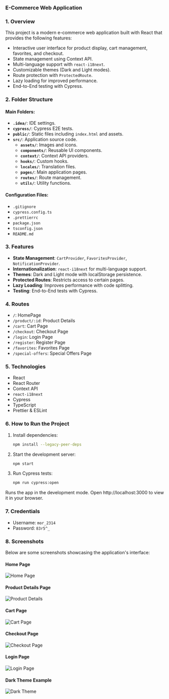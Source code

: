 ### E-Commerce Web Application

### 1. Overview
This project is a modern e-commerce web application built with React that provides the following features:
- Interactive user interface for product display, cart management, favorites, and checkout.
- State management using Context API.
- Multi-language support with `react-i18next`.
- Customizable themes (Dark and Light modes).
- Route protection with `ProtectedRoute`.
- Lazy loading for improved performance.
- End-to-End testing with Cypress.

### 2. Folder Structure

#### Main Folders:
- **`.idea/`**: IDE settings.
- **`cypress/`**: Cypress E2E tests.
- **`public/`**: Static files including `index.html` and assets.
- **`src/`**: Application source code.
  - **`assets/`**: Images and icons.
  - **`components/`**: Reusable UI components.
  - **`context/`**: Context API providers.
  - **`hooks/`**: Custom hooks.
  - **`locales/`**: Translation files.
  - **`pages/`**: Main application pages.
  - **`routes/`**: Route management.
  - **`utils/`**: Utility functions.

#### Configuration Files:
- `.gitignore`
- `cypress.config.ts`
- `.prettierrc`
- `package.json`
- `tsconfig.json`
- `README.md`

### 3. Features
- **State Management**: `CartProvider`, `FavoritesProvider`, `NotificationProvider`.
- **Internationalization**: `react-i18next` for multi-language support.
- **Themes**: Dark and Light mode with localStorage persistence.
- **Protected Routes**: Restricts access to certain pages.
- **Lazy Loading**: Improves performance with code splitting.
- **Testing**: End-to-End tests with Cypress.

### 4. Routes
- `/`: HomePage
- `/product/:id`: Product Details
- `/cart`: Cart Page
- `/checkout`: Checkout Page
- `/login`: Login Page
- `/register`: Register Page
- `/favorites`: Favorites Page
- `/special-offers`: Special Offers Page

### 5. Technologies
- React
- React Router
- Context API
- `react-i18next`
- Cypress
- TypeScript
- Prettier & ESLint

### 6. How to Run the Project
1. Install dependencies:
   ```bash
   npm install --legacy-peer-deps
   ```
2. Start the development server:
   ```bash
   npm start
   ```
3. Run Cypress tests:
   ```bash
   npm run cypress:open
   ```


Runs the app in the development mode.
Open http://localhost:3000 to view it in your browser.   

### 7. Credentials
- Username: `mor_2314`
- Password: `83r5^_`

### 8. Screenshots
Below are some screenshots showcasing the application's interface:

#### Home Page
![Home Page](./screenshots/homepage.png)

#### Product Details Page
![Product Details](./screenshots/product-details.png)

#### Cart Page
![Cart Page](./screenshots/cart.png)

#### Checkout Page
![Checkout Page](./screenshots/checkout.png)

#### Login Page
![Login Page](./screenshots/login.png)

#### Dark Theme Example
![Dark Theme](./screenshots/dark-theme.png)


